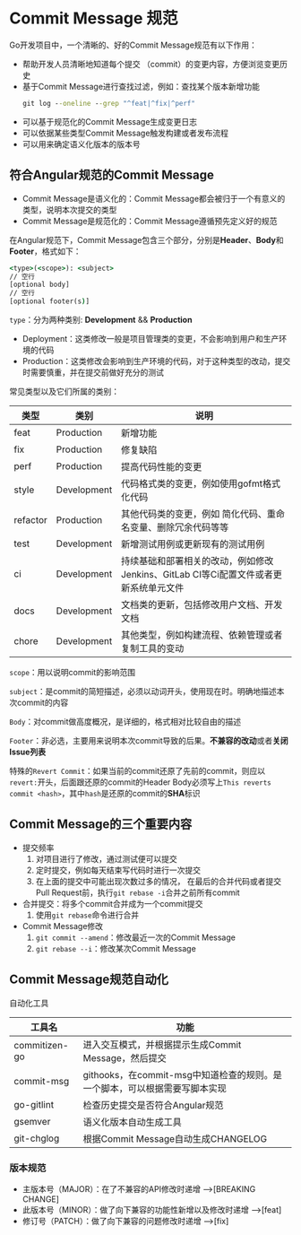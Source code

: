 # Commit Message 规范

Go开发项目中，一个清晰的、好的Commit Message规范有以下作用：
+ 帮助开发人员清晰地知道每个提交 （commit）的变更内容，方便浏览变更历史
+ 基于Commit Message进行查找过滤，例如：查找某个版本新增功能
    ```cmd
  git log --oneline --grep "^feat|^fix|^perf"
  ```
+ 可以基于规范化的Commit Message生成变更日志
+ 可以依据某些类型Commit Message触发构建或者发布流程
+ 可以用来确定语义化版本的版本号

## 符合Angular规范的Commit Message
+ Commit Message是语义化的：Commit Message都会被归于一个有意义的类型，说明本次提交的类型
+ Commit Message是规范化的：Commit Message遵循预先定义好的规范

在Angular规范下，Commit Message包含三个部分，分别是**Header**、**Body**和**Footer**，格式如下：
```cmd
<type>(<scope>): <subject>
// 空行
[optional body]
// 空行
[optional footer(s)]
```
`type`：分为两种类别: **Development** && **Production**
+ Deployment：这类修改一般是项目管理类的变更，不会影响到用户和生产环境的代码
+ Production：这类修改会影响到生产环境的代码，对于这种类型的改动，提交时需要慎重，并在提交前做好充分的测试

常见类型以及它们所属的类别：

| 类型       | 类别          | 说明                                                  |
|----------|-------------|-----------------------------------------------------|
| feat     | Production  | 新增功能                                                |
| fix      | Production  | 修复缺陷                                                |
| perf     | Production  | 提高代码性能的变更                                           |
| style    | Development | 代码格式类的变更，例如使用gofmt格式化代码                             |
| refactor | Production  | 其他代码类的变更，例如 简化代码、重命名变量、删除冗余代码等等                     |
| test     | Development | 新增测试用例或更新现有的测试用例                                    |
| ci       | Development | 持续基础和部署相关的改动，例如修改Jenkins、GitLab CI等Ci配置文件或者更新系统单元文件 |
| docs     | Development | 文档类的更新，包括修改用户文档、开发文档                                |
| chore    | Development | 其他类型，例如构建流程、依赖管理或者复制工具的变动                           |

`scope`：用以说明commit的影响范围

`subject`：是commit的简短描述，必须以动词开头，使用现在时。明确地描述本次commit的内容

`Body`：对commit做高度概况，是详细的，格式相对比较自由的描述

`Footer`：非必选，主要用来说明本次commit导致的后果。**不兼容的改动**或者**关闭Issue列表**

特殊的`Revert Commit`：如果当前的commit还原了先前的commit，则应以```revert:```开头，后面跟还原的commit的Header
Body必须写上`This reverts commit <hash>`，其中`hash`是还原的commit的**SHA**标识

## Commit Message的三个重要内容
+ 提交频率
  1. 对项目进行了修改，通过测试便可以提交
  2. 定时提交，例如每天结束写代码时进行一次提交
  3. 在上面的提交中可能出现次数过多的情况， 在最后的合并代码或者提交Pull Request前，执行`git rebase -i`合并之前所有commit
+ 合并提交：将多个commit合并成为一个commit提交
  1. 使用`git rebase`命令进行合并
+ Commit Message修改
  1. `git commit --amend`：修改最近一次的Commit Message
  2. `git rebase --i`：修改某次Commit Message

## Commit Message规范自动化
自动化工具

| 工具名           | 功能                                             |
|---------------|------------------------------------------------|
| commitizen-go | 进入交互模式，并根据提示生成Commit Message，然后提交              |
| commit-msg    | githooks，在commit-msg中知道检查的规则。是一个脚本，可以根据需要写脚本实现 |
| go-gitlint    | 检查历史提交是否符合Angular规范                            |
| gsemver       | 语义化版本自动生成工具                                    |
| git-chglog    | 根据Commit Message自动生成CHANGELOG                  |

### 版本规范
+ 主版本号（MAJOR）：在了不兼容的API修改时递增 -->[BREAKING CHANGE]
+ 此版本号（MINOR）：做了向下兼容的功能性新增以及修改时递增 -->[feat]
+ 修订号（PATCH）：做了向下兼容的问题修改时递增 -->[fix]
